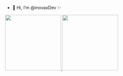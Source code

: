 - 👋 Hi, I’m @inovaxDev ✨

<div>
<a href="https://github.com/ivgomes">
<img height="180em" src="https://github-readme-stats.vercel.app/api/top-langs/?username=inovaxDev&layout=compact&langs_count=7&theme=dracula"/>
<img height="180em" src="https://github-readme-stats.vercel.app/api?username=inovaxDev&show_icons=true&theme=dracula&include_all_commits=true&count_private=true"/>
</div>


<!---
- 👀 I’m interested in ...
- 🌱 I’m currently learning ...
- 💞️ I’m looking to collaborate on ...
- 📫 How to reach me ...


inovaxDev/inovaxDev is a ✨ special ✨ repository because its `README.md` (this file) appears on your GitHub profile.
You can click the Preview link to take a look at your changes.
--->
